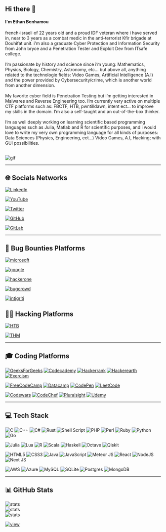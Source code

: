 ## Hi there 👋

#### I'm Ethan Benhamou
french-israeli of 22 years old and a proud IDF veteran where i have served in, near to 3 years as a combat medic in the anti-terrorist Kfir brigade at Douhifat unit. i'm also a graduate Cyber Protection and Information Security from John bryce and a Penetration Tester and Exploit Dev from ITsafe college.<br><br>I’m passionate by history and science since i’m young: Mathematics, Physics, Biology, Chemistry, Astronomy, etc… but above all, anything related to the technologie fields: Video Games, Artificial Intelligence (A.I) and the power provided by Cybersecurity/crime, which is another world from another dimension.<br><br>My favorite cyber field is Penetration Testing but i’m getting interested in Malwares and Reverse Engineering too. I’m currently very active on multiple CTF platforms such as: FBCTF, HTB, pwntilldawn, intent ect… to improve my skills in the domain. I’m also a self-taught and an out-of-the-box thinker.<br><br>I’m as well deeply working on learning scientific based programming languages such as Julia, Matlab and R for scientific purposes, and i would love to write my very own programming language for all kinds of purposes: Data Sciences (Physics, Engineering, ect…) Video Games, A.I, Hacking; with GUI possibilities.<br><br>

![gif](https://camo.githubusercontent.com/d87412330e179c453793251de9ef574f11d2c570510e949304f1a767ad891b6c/68747470733a2f2f6d656469612e67697068792e636f6d2f6d656469612f336f456a4857706956494f475854356c396d2f67697068792e676966)

---

## 🌐 Socials Networks

[![LinkedIn](https://img.shields.io/badge/LinkedIn-%230077B5?logo=linkedin&logoColor=white)](https://linkedin.com/in/ethan-benhamou)

[![YouTube](https://img.shields.io/badge/YouTube-%23FF0000?logo=YouTube&logoColor=white)](https://youtube.com/@Gh0stAn0n)

[![Twitter](https://img.shields.io/badge/Twitter-%231DA1F2?logo=Twitter&logoColor=white)](https://twitter.com/@ethan_bhm)

[![GitHub](https://img.shields.io/badge/-Github-000?logo=Github&logoColor=white)](https://github.com/Gh0stAn0n/)

[![GitLab](https://img.shields.io/badge/gitlab-%23181717?logo=gitlab&logoColor=white)](https://gitlab.com/Gh0stAn0n)

---

## 🐞 Bug Bounties Platforms

[![microsoft](https://img.shields.io/badge/Microsoft-0078D4?logo=microsoft&logoColor=white)](https://msrc.microsoft.com/)

[![google](https://img.shields.io/badge/google-4285F4?logo=google&logoColor=white)](https://bughunters.google.com/profile/b6e09c6c-f5ca-4b2b-aa51-aed6193a8418)

[![hackerone](https://img.shields.io/badge/-HackerOne-%23494649?logo=hackerone&logoColor=white)](https://hackerone.com/gh0stan0n?type=user)

[![bugcrowd](https://img.shields.io/badge/-Bugcrowd-%23F26822?logo=bugcrowd&logoColor=white)](https://bugcrowd.com/Gh0stAn0n)

[![intigriti](https://img.shields.io/badge/-Intigriti-%23161A36?logo=intigriti&logoColor=white)](https://app.intigriti.com/researcher/profile/gh0stan0n)


## 🏴‍☠️ Hacking Platforms

[![HTB](https://img.shields.io/badge/-HackTheBox-%239FEF00?logo=hackthebox&logoColor=white)](https://app.hackthebox.com/profile/1056069)

[![THM](https://img.shields.io/badge/-TryHackMe-%23212C42?logo=tryhackme&logoColor=white)](https://tryhackme.com/p/Gh0stAn0n)

---

## 🎓 Coding Platforms 

[![GeeksForGeeks](https://img.shields.io/badge/GeeksforGeeks-gray?logo=geeksforgeeks&logoColor=35914c)](https://www.geeksforgeeks.org/)
[![Codecademy](https://img.shields.io/badge/Codecademy-FFF0E5?logo=codecademy&logoColor=1F243A)](https://www.codecademy.com/profiles/Gh0stAn0n)
[![Hackerrank](https://img.shields.io/badge/-Hackerrank-2EC866?logo=HackerRank&logoColor=white)](https://www.hackerrank.com/Gh0stAn0n)
[![Hackerearth](https://img.shields.io/badge/HackerEarth-%232C3454?logo=HackerEarth&logoColor=Blue)](https://www.hackerearth.com/@Gh0stAn0n)
[![Exercism](https://img.shields.io/badge/Exercism-009CAB?logo=exercism&logoColor=white)](https://exercism.org/profiles/Gh0stAn0n)

[![FreeCodeCamp](https://img.shields.io/badge/Freecodecamp-%23123?logo=freecodecamp&logoColor=green)](https://www.freecodecamp.org/Gh0stAn0n)
[![Datacamp](https://img.shields.io/badge/Datacamp-05192D?logo=datacamp&logoColor=03E860)](https://app.datacamp.com/profile/Gh0stAn0n)
[![CodePen](https://img.shields.io/badge/Codepen-000000?logo=codepen&logoColor=white)](https://codepen.io/Gh0stAn0n)
[![LeetCode](https://img.shields.io/badge/LeetCode-000000?logo=LeetCode&logoColor=#d16c06)](https://leetcode.com/Gh0stAn0n/)

[![Codewars](https://img.shields.io/badge/Codewars-B1361E?logo=codewars&logoColor=grey)](https://www.codewars.com/users/Gh0stAn0n)
[![CodeChef](https://img.shields.io/badge/CodeChef-%23964B00?logo=CodeChef&logoColor=white)](https://www.codechef.com/users/gh0stan0n)
[![Pluralsight](https://img.shields.io/badge/Pluralsight-EE3057?logo=pluralsight&logoColor=white)](https://www.pluralsight.com/)
[![Udemy](https://img.shields.io/badge/Udemy-A435F0?logo=Udemy&logoColor=white)](https://www.udemy.com/)

---

## 💻 Tech Stack

![C](https://img.shields.io/badge/c-%2300599C?logo=c&logoColor=white)
![C++](https://img.shields.io/badge/c++-%2300599C?logo=c%2B%2B&logoColor=white)
![C#](https://img.shields.io/badge/c%23-%23239120?logo=c-sharp&logoColor=white)
![Rust](https://img.shields.io/badge/rust-%23000000?logo=rust&logoColor=white)
![Shell Script](https://img.shields.io/badge/shell_script-%23121011?logo=gnu-bash&logoColor=white)
![PHP](https://img.shields.io/badge/php-%23777BB4?logo=php&logoColor=white)
![Perl](https://img.shields.io/badge/perl-%2339457E?logo=perl&logoColor=white)
![Ruby](https://img.shields.io/badge/ruby-%23CC342D?logo=ruby&logoColor=white)
![Python](https://img.shields.io/badge/python-3670A0?logo=python&logoColor=ffdd54)
![Go](https://img.shields.io/badge/go-%2300ADD8?logo=go&logoColor=white)

![Julia](https://img.shields.io/badge/-Julia-9558B2?logo=julia&logoColor=white)
![Lua](https://img.shields.io/badge/lua-%232C2D72?logo=lua&logoColor=white)
![R](https://img.shields.io/badge/r-%23276DC3?logo=r&logoColor=white)
![Scala](https://img.shields.io/badge/scala-%23DC322F?logo=scala&logoColor=white)
![Haskell](https://img.shields.io/badge/Haskell-5e5086?logo=haskell&logoColor=white)
![Octave](https://img.shields.io/badge/OCTAVE-darkblue?logo=octave&logoColor=fcd683)
![Qiskit](https://img.shields.io/badge/Qiskit-%236929C4?logo=Qiskit&logoColor=white)

![HTML5](https://img.shields.io/badge/html5-%23E34F26?logo=html5&logoColor=white)
![CSS3](https://img.shields.io/badge/css3-%231572B6?logo=css3&logoColor=white)
![Java](https://img.shields.io/badge/java-%23ED8B00?logo=java&logoColor=white)
![JavaScript](https://img.shields.io/badge/javascript-%23323330?logo=javascript&logoColor=%23F7DF1E) 
![Meteor JS](https://img.shields.io/badge/meteorjs-%23d74c4c?logo=meteor&logoColor=white)
![React](https://img.shields.io/badge/react-%2320232a?logo=react&logoColor=%2361DAFB)
![NodeJS](https://img.shields.io/badge/node.js-6DA55F?logo=node.js&logoColor=white)
![Next JS](https://img.shields.io/badge/Next-black?logo=next.js&logoColor=white)

![AWS](https://img.shields.io/badge/AWS-%23FF9900?logo=amazon-aws&logoColor=white)
![Azure](https://img.shields.io/badge/azure-%230072C6?logo=azure-devops&logoColor=white)
![MySQL](https://img.shields.io/badge/mysql-%2300f?logo=mysql&logoColor=white)
![SQLite](https://img.shields.io/badge/sqlite-%2307405e?logo=sqlite&logoColor=white)
![Postgres](https://img.shields.io/badge/postgres-%23316192?logo=postgresql&logoColor=white)
![MongoDB](https://img.shields.io/badge/MongoDB-%234ea94b?logo=mongodb&logoColor=white)

---

## 📊 GitHub Stats

![stats](https://github-readme-stats.vercel.app/api?username=Gh0stAn0n&theme=dark&hide_border=false&include_all_commits=true&count_private=true)<br/>
![stats](https://github-readme-streak-stats.herokuapp.com/?user=Gh0stAn0n&theme=dark&hide_border=false)<br/>
![stats](https://github-readme-stats.vercel.app/api/top-langs/?username=Gh0stAn0n&theme=dark&hide_border=false&include_all_commits=true&count_private=true&layout=compact)

[![view](https://visitcount.itsvg.in/api?id=Gh0stAn0n&icon=1&color=12)](https://visitcount.itsvg.in)

<!-- Proudly created with GPRM ( https://gprm.itsvg.in ) -->
